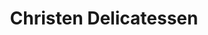 ---
title: "Christen Delicatessen"
url: /la-chaux-de-fonds/christen-delicatessen/
shop: Metzgerei
---